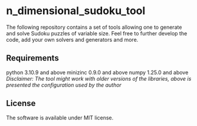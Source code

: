 # n_dimensional_sudoku_tool

The following repository contains a set of tools allowing one to generate and solve Sudoku puzzles of variable size. Feel free to further develop the code, add your own solvers and generators and more. 

## Requirements
python 3.10.9 and above
minizinc 0.9.0 and above
numpy 1.25.0 and above
*Disclaimer: The tool might work with older versions of the libraries, above is presented the configuration used by the author*

## License
The software is available under MIT license.